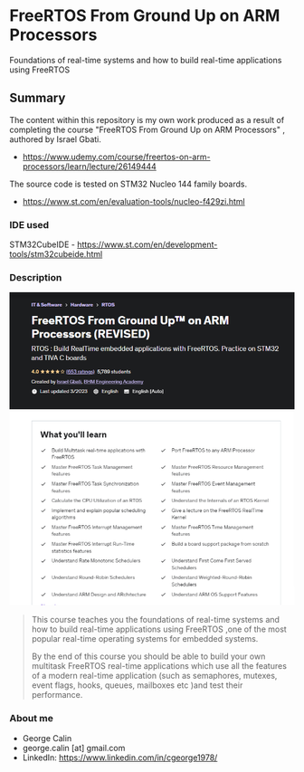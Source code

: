 # FreeRTOS From Ground Up on ARM Processors
Foundations of real-time systems and how to build real-time applications using FreeRTOS

## Summary
The content within this repository is my own work produced as a result of completing the course  "FreeRTOS From Ground Up on ARM Processors" , authored by Israel Gbati.
* https://www.udemy.com/course/freertos-on-arm-processors/learn/lecture/26149444

The source code is tested on STM32 Nucleo 144 family boards.
* https://www.st.com/en/evaluation-tools/nucleo-f429zi.html

### IDE used
STM32CubeIDE - https://www.st.com/en/development-tools/stm32cubeide.html


### Description
![Course Synapsis](2023-07-25_15-13-39.png)

> This course teaches you the foundations of real-time systems and how to build real-time applications using FreeRTOS ,one of the most popular real-time operating systems  for embedded systems.
> 
>  By the end of this course you should be able to build your own multitask FreeRTOS  real-time applications which use all the features of a modern real-time application (such as semaphores, mutexes, event flags, hooks, queues, mailboxes etc )and  test their performance.




### About me
* George Calin
* george.calin [at] gmail.com
* LinkedIn: https://www.linkedin.com/in/cgeorge1978/
